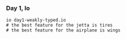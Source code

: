 ### Day 1, Io ###
```
io day1-weakly-typed.io
# the best feature for the jetta is tires
# the best feature for the airplane is wings
```
